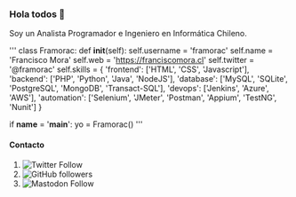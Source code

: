 ### Hola todos 👋

Soy un Analista Programador e Ingeniero en Informática Chileno.

'''
class Framorac:
    def __init__(self):
        self.username = 'framorac'
        self.name = 'Francisco Mora'
        self.web = 'https://franciscomora.cl'
        self.twitter = '@framorac'
        self.skills = {
            'frontend': ['HTML', 'CSS', 'Javascript'],
            'backend': ['PHP', 'Python', 'Java', 'NodeJS'],
            'database': ['MySQL', 'SQLite', 'PostgreSQL', 'MongoDB', 'Transact-SQL'],
            'devops': ['Jenkins', 'Azure', 'AWS'],
            'automation': ['Selenium', 'JMeter', 'Postman', 'Appium', 'TestNG', 'Nunit']
        }

if __name__ = '__main__':
    yo = Framorac()
'''

#### Contacto

1. ![Twitter Follow](https://img.shields.io/twitter/follow/framorac?style=social)
2. ![GitHub followers](https://img.shields.io/github/followers/framorac?style=social)
3. ![Mastodon Follow](https://img.shields.io/mastodon/follow/18644?domain=https%3A%2F%2Fmastodon.la&style=social)